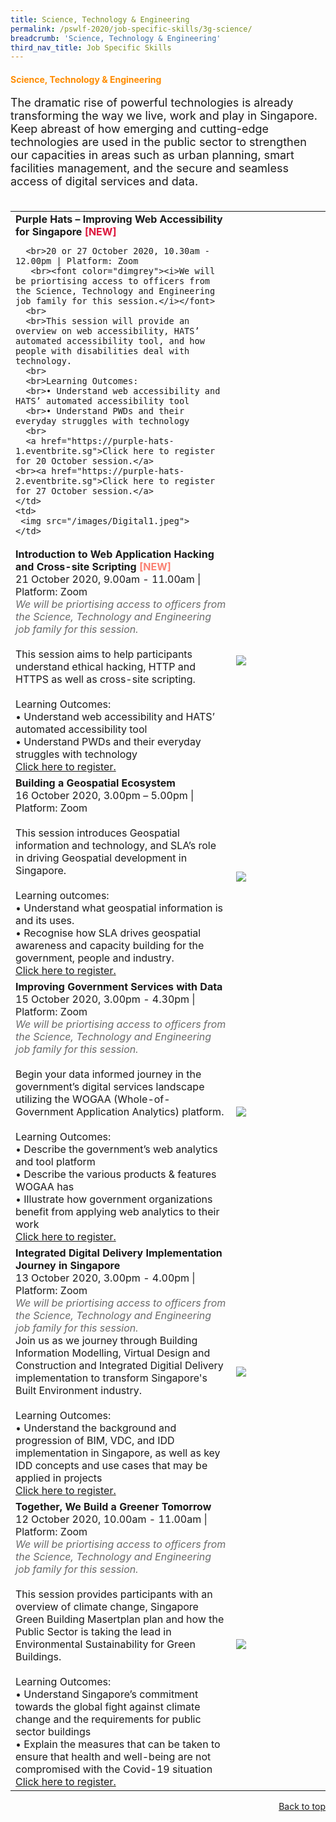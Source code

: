 ```yaml
---
title: Science, Technology & Engineering
permalink: /pswlf-2020/job-specific-skills/3g-science/
breadcrumb: 'Science, Technology & Engineering'
third_nav_title: Job Specific Skills
---
```


#### <font color="darkorange"><b>Science, Technology & Engineering</b></font> <a name="science"></a>
<font size="4">The dramatic rise of powerful technologies is already transforming the way we live, work and play in Singapore. Keep abreast of how emerging and cutting-edge technologies are used in the public sector to strengthen our capacities in areas such as urban planning, smart facilities management, and the secure and seamless access of digital services and data.<br><br></font>
<table>
       <col width="70%"> 
            <col width="30%">
<tr>		
    <td>
      <b>Purple Hats – Improving Web Accessibility for Singapore</b> </b> <b><font color="crimson">[NEW]</font></b>


      <br>20 or 27 October 2020, 10.30am - 12.00pm | Platform: Zoom
	   <br><font color="dimgrey"><i>We will be priortising access to officers from the Science, Technology and Engineering job family for this session.</i></font>
      <br>       
      <br>This session will provide an overview on web accessibility, HATS’ automated accessibility tool, and how people with disabilities deal with technology.
      <br>      
      <br>Learning Outcomes:
      <br>• Understand web accessibility and HATS’ automated accessibility tool        
      <br>• Understand PWDs and their everyday struggles with technology
      <br>
      <a href="https://purple-hats-1.eventbrite.sg">Click here to register for 20 October session.</a> 
	<br><a href="https://purple-hats-2.eventbrite.sg">Click here to register for 27 October session.</a> 
    </td>    
	<td>
     <img src="/images/Digital1.jpeg">
    </td>
</tr>	
<tr>		
    <td>
      <b>Introduction to Web Application Hacking and Cross-site Scripting</b> <b><font color="salmon">[NEW]</font></b>
      <br>21 October 2020, 9.00am - 11.00am | Platform: Zoom
	   <br><font color="dimgrey"><i>We will be priortising access to officers from the Science, Technology and Engineering job family for this session.</i></font>
      <br>     
      <br>This session aims to help participants understand ethical hacking, HTTP and HTTPS as well as cross-site scripting.
      <br>      
      <br>Learning Outcomes:
      <br>• Understand web accessibility and HATS’ automated accessibility tool        
      <br>• Understand PWDs and their everyday struggles with technology
      <br>
      <a href="https://web-application-hacking-and-xss.eventbrite.sg">Click here to register.</a>  
    </td>    
	<td>
     <img src="/images/digital5.jpg">
    </td>
</tr>	
<tr>
    <td>
      <b>Building a Geospatial Ecosystem</b>
      <br>16 October 2020, 3.00pm – 5.00pm | Platform: Zoom
      <br>       
      <br>This session introduces Geospatial information and technology, and SLA’s role in driving Geospatial development in Singapore. <br>
      <br>Learning outcomes:
      <br>• Understand what geospatial information is and its uses.
      <br>• Recognise how SLA drives geospatial awareness and capacity building for the government, people and industry. 
      <br>
      <a href="https://www.eventbrite.sg/e/building-a-geospatial-ecosystem-tickets-117611092945">Click here to register.</a> 
    </td>    
	<td>
     <img src="/images/geospatial.jpg">
    </td>
</tr>
	
<tr>		
    <td>
      <b>Improving Government Services with Data</b>
      <br>15 October 2020, 3.00pm - 4.30pm | Platform: Zoom
	   <br><font color="dimgrey"><i>We will be priortising access to officers from the Science, Technology and Engineering job family for this session.</i></font>
      <br>       
      <br>Begin your data informed journey in the government’s digital services landscape utilizing the WOGAA (Whole-of-Government Application Analytics) platform.
      <br>      
      <br>Learning Outcomes:
      <br>• Describe the government’s web analytics and tool platform
      <br>• Describe the various products & features WOGAA has
      <br>• Illustrate how government organizations benefit from applying web analytics to their work
      <br>
      <a href="https://improving-government-services-with-data.eventbrite.sg">Click here to register.</a> 
    </td>    
	<td>
     <img src="/images/digital6.jpg">
    </td>
</tr>
<tr>		
    <td>
      <b>Integrated Digital Delivery Implementation Journey in Singapore</b>
      <br>13 October 2020, 3.00pm - 4.00pm | Platform: Zoom
	   <br><font color="dimgrey"><i>We will be priortising access to officers from the Science, Technology and Engineering job family for this session.</i></font>
      <br>Join us as we journey through Building Information Modelling, Virtual Design and Construction and Integrated Digitial Delivery implementation to transform Singapore's Built Environment industry. 
      <br>      
      <br>Learning Outcomes:
      <br>• Understand the background and progression of BIM, VDC, and IDD implementation in Singapore, as well as key IDD concepts and use cases that may be applied in projects
      <br>
      <a href="https://idd-implementation-journey.eventbrite.sg">Click here to register.</a> 
    </td>    
	<td>
     <img src="/images/digitalliteracy.jpg">
    </td>
</tr>
<tr>		
    <td>
      <b>Together, We Build a Greener Tomorrow</b>
      <br>12 October 2020, 10.00am - 11.00am | Platform: Zoom
	   <br><font color="dimgrey"><i>We will be priortising access to officers from the Science, Technology and Engineering job family for this session.</i></font>
      <br>       
      <br>This session provides participants with an overview of climate change, Singapore Green Building Masertplan plan and how the Public Sector is taking the lead in Environmental Sustainability for Green Buildings.  
      <br>      
      <br>Learning Outcomes:
      <br>• Understand Singapore’s commitment towards the global fight against climate change and the requirements for public sector buildings 
      <br>• Explain the measures that can be taken to ensure that health and well-being are not compromised with the Covid-19 situation
      <br>
      <a href="https://together-we-build-a-greener-tomorrow.eventbrite.sg">Click here to register.</a> 
    </td>    
	<td>
     <img src="/images/green1.jpg">
    </td>
</tr>
	</table>



<div style="text-align: right"><a href="#top">Back to top</a></div>
